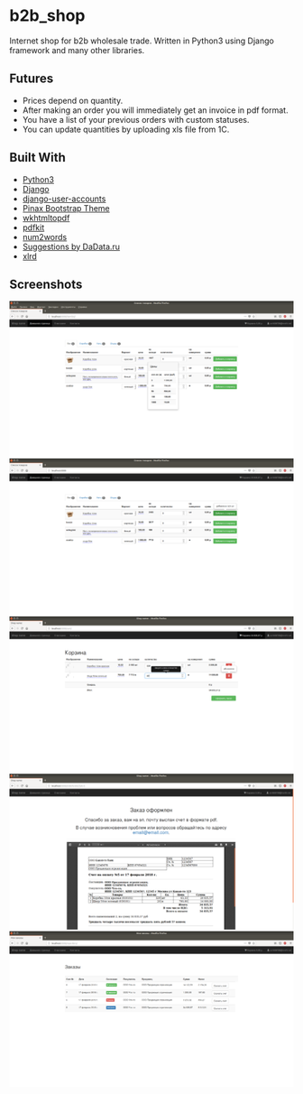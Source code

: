 # b2b_shop
Internet shop for b2b wholesale trade. Written in Python3 using Django framework and many other libraries.

## Futures
* Prices depend on quantity.
* After making an order you will immediately get an invoice in pdf format.
* You have a list of your previous orders with custom statuses.
* You can update quantities by uploading xls file from 1C.

## Built With
* [Python3](https://www.python.org/)
* [Django](https://www.djangoproject.com/)
* [django-user-accounts](https://github.com/pinax/django-user-accounts)
* [Pinax Bootstrap Theme](https://github.com/pinax/pinax-theme-bootstrap)
* [wkhtmltopdf](https://wkhtmltopdf.org)
* [pdfkit](https://pypi.python.org/pypi/pdfkit)
* [num2words](https://pypi.python.org/pypi/num2words/)
* [Suggestions by DaData.ru](https://dadata.ru/suggestions/)
* [xlrd](https://github.com/python-excel/xlrd)

## Screenshots
![pricelist](screenshots/pricelist.png)
![addtocart](screenshots/addcart.png)
![cart](screenshots/cart.png)
![orderend](screenshots/orderend.png)
![orderlist](screenshots/orderlist.png)
